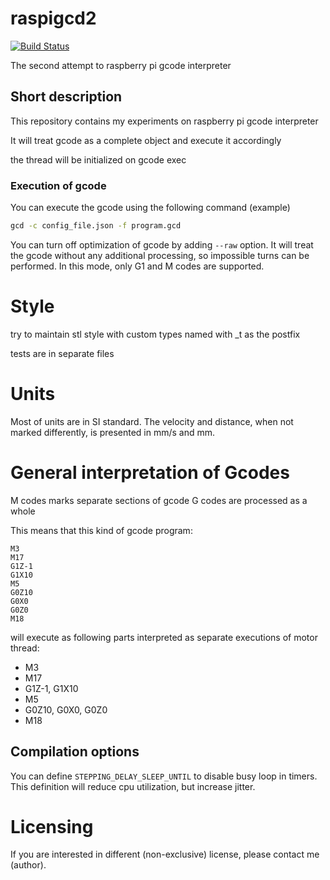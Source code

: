 # raspigcd2

[![Build Status](https://travis-ci.org/pantadeusz/raspigcd2.svg?branch=master)](https://travis-ci.org/pantadeusz/raspigcd2)

The second attempt to raspberry pi gcode interpreter


## Short description

This repository contains my experiments on raspberry pi gcode interpreter

It will treat gcode as a complete object and execute it accordingly

the thread will be initialized on gcode exec

### Execution of gcode

You can execute the gcode using the following command (example)

```bash
gcd -c config_file.json -f program.gcd
```

You can turn off optimization of gcode by adding ```--raw``` option. It will treat the gcode
without any additional processing, so impossible turns can be performed. In this
mode, only G1 and M codes are supported.

# Style

try to maintain stl style with custom types named with _t as the postfix

tests are in separate files

# Units

Most of units are in SI standard. The velocity and distance, when not marked differently, is presented in mm/s and mm.

# General interpretation of Gcodes

M codes marks separate sections of gcode
G codes are processed as a whole

This means that this kind of gcode program:

```gcode
M3
M17
G1Z-1
G1X10
M5
G0Z10
G0X0
G0Z0
M18
```

will  execute as following parts interpreted as separate executions of motor thread:

 * M3
 * M17
 * G1Z-1, G1X10
 * M5
 * G0Z10, G0X0, G0Z0
 * M18

## Compilation options

You can define ```STEPPING_DELAY_SLEEP_UNTIL``` to disable busy loop in timers. This definition will reduce cpu utilization, but increase jitter.

# Licensing

If you are interested in different (non-exclusive) license, please contact me (author).
